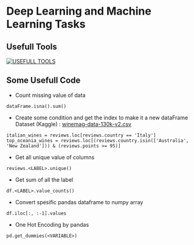 # Deep Learning and Machine Learning Tasks

## Usefull Tools
[![USEFULL TOOLS](https://skillicons.dev/icons?i=python,tensorflow,vscode)](https://skillicons.dev)

## Some Usefull Code

- Count missing value of data <br>
```
dataFrame.isna().sum()
```

- Create some condition and get the index to make it a new dataFrame <br>
Dataset (Kaggle) : [winemag-data-130k-v2.csv](https://www.kaggle.com/datasets/zynicide/wine-reviews) <br>
```
italian_wines = reviews.loc[reviews.country == 'Italy']
top_oceania_wines = reviews.loc[(reviews.country.isin(['Australia', 'New Zealand'])) & (reviews.points >= 95)]
```

- Get all unique value of columns
```
reviews.<LABEL>.unique()
```

- Get sum of all the label
```
df.<LABEL>.value_counts()
```

- Convert spesific pandas dataframe to numpy array
```
df.iloc[:, :-1].values
```

- One Hot Encoding by pandas
```
pd.get_dummies(<VARIABLE>)
```

